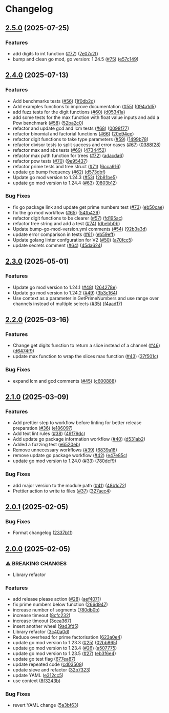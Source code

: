 # Changelog

## [2.5.0](https://github.com/andrew-field/maths/compare/v2.4.0...v2.5.0) (2025-07-25)


### Features

* add digits to int function ([#77](https://github.com/andrew-field/maths/issues/77)) ([7e07c2f](https://github.com/andrew-field/maths/commit/7e07c2f1dc4d99e8c405ed0404a6a1519220efda))
* bump and clean go mod, go version: 1.24.5 ([#75](https://github.com/andrew-field/maths/issues/75)) ([e57c149](https://github.com/andrew-field/maths/commit/e57c149fb1f90af5d0632df9fa6294438a3657fb))

## [2.4.0](https://github.com/andrew-field/maths/compare/v2.3.0...v2.4.0) (2025-07-13)


### Features

* Add benchmarks tests ([#56](https://github.com/andrew-field/maths/issues/56)) ([1f0db2d](https://github.com/andrew-field/maths/commit/1f0db2dc957fd1479a240a583d999459004540d5))
* Add examples functions to improve documentation ([#55](https://github.com/andrew-field/maths/issues/55)) ([094a1d5](https://github.com/andrew-field/maths/commit/094a1d54ef84d7f2a44b7fc24ce2baac40832d75))
* add fuzz tests for the digit functions ([#60](https://github.com/andrew-field/maths/issues/60)) ([d05341a](https://github.com/andrew-field/maths/commit/d05341a7b623ba2ccbbdad81c4938256e17c6a2e))
* add some tests for the max function with float value inputs and add a Pow benchmark ([#58](https://github.com/andrew-field/maths/issues/58)) ([52ba2c0](https://github.com/andrew-field/maths/commit/52ba2c00ffb9d3a1e16e48ede9fcdf25bc1f2a87))
* refactor and update gcd and lcm tests ([#68](https://github.com/andrew-field/maths/issues/68)) ([0098f77](https://github.com/andrew-field/maths/commit/0098f776e357c70462ed3ba76afdf5f1bf63e283))
* refactor binomial and factorial functions ([#66](https://github.com/andrew-field/maths/issues/66)) ([20e94ee](https://github.com/andrew-field/maths/commit/20e94ee9ba7c0871d9ab7ed2f32158485664fae3))
* refactor digit functions to take type parameters ([#59](https://github.com/andrew-field/maths/issues/59)) ([1499b78](https://github.com/andrew-field/maths/commit/1499b78bdcc7c7918fae9f4818f8f5dfcc277980))
* refactor divisor tests to split success and error cases ([#67](https://github.com/andrew-field/maths/issues/67)) ([0388f28](https://github.com/andrew-field/maths/commit/0388f28be425be5caeb3295aacd7633c8882bcb3))
* refactor max and abs tests ([#69](https://github.com/andrew-field/maths/issues/69)) ([4734452](https://github.com/andrew-field/maths/commit/47344521bd996e65afcc7a2be3eaa24a2ada788a))
* refactor max path function for trees ([#72](https://github.com/andrew-field/maths/issues/72)) ([adacda6](https://github.com/andrew-field/maths/commit/adacda6283c0403116bfc1beafe7419f166da191))
* refactor pow tests ([#70](https://github.com/andrew-field/maths/issues/70)) ([9e95437](https://github.com/andrew-field/maths/commit/9e95437891afdcbba5922cf082bad571723bd313))
* refactor prime tests and tree struct ([#71](https://github.com/andrew-field/maths/issues/71)) ([6cca916](https://github.com/andrew-field/maths/commit/6cca916df582362c89c0a1ee833166472edd0cab))
* update go bump frequency ([#62](https://github.com/andrew-field/maths/issues/62)) ([d573dbf](https://github.com/andrew-field/maths/commit/d573dbf4a9327d3dbff1a5f3281c09293cab3922))
* Update go mod version to 1.24.3 ([#53](https://github.com/andrew-field/maths/issues/53)) ([2b81be5](https://github.com/andrew-field/maths/commit/2b81be50516db94fe02aea590585526ac68a7ffb))
* update go mod version to 1.24.4 ([#63](https://github.com/andrew-field/maths/issues/63)) ([0803b12](https://github.com/andrew-field/maths/commit/0803b1257cb908fc3fb7531090cc2937d671a7dd))


### Bug Fixes

* fix go package link and update get prime numbers test ([#73](https://github.com/andrew-field/maths/issues/73)) ([eb50cae](https://github.com/andrew-field/maths/commit/eb50cae0641e3dd37bfcc10d8b66b07644b966c7))
* fix the go mod workflow ([#65](https://github.com/andrew-field/maths/issues/65)) ([54fb429](https://github.com/andrew-field/maths/commit/54fb429db5ad6a254a35961b30705f4c539576fb))
* refactor digit functions to be clearer ([#57](https://github.com/andrew-field/maths/issues/57)) ([fd195ac](https://github.com/andrew-field/maths/commit/fd195ac70ec3b9df308b736f46a2d49770fd3095))
* refactor tree string and add a test ([#74](https://github.com/andrew-field/maths/issues/74)) ([dbebb0b](https://github.com/andrew-field/maths/commit/dbebb0b14f3f61f6ebccc299d8cf1731008e59e6))
* Update bump-go-mod-version.yml comments ([#54](https://github.com/andrew-field/maths/issues/54)) ([92b3a3d](https://github.com/andrew-field/maths/commit/92b3a3db0e5a69b94400bced3081142e6e399bdc))
* update error comparison in tests ([#61](https://github.com/andrew-field/maths/issues/61)) ([eb59eff](https://github.com/andrew-field/maths/commit/eb59eff2f6e04a397052fbf6fb9f488c73d9348c))
* Update golang linter confguration for V2 ([#50](https://github.com/andrew-field/maths/issues/50)) ([a70fcc5](https://github.com/andrew-field/maths/commit/a70fcc5638abef94ced3b8f449c1f308bac00559))
* update secrets comment ([#64](https://github.com/andrew-field/maths/issues/64)) ([45da624](https://github.com/andrew-field/maths/commit/45da624f36d4575d25c283df56e6b89ecb96c688))

## [2.3.0](https://github.com/andrew-field/maths/compare/v2.2.0...v2.3.0) (2025-05-01)


### Features

* Update go mod version to 1.24.1 ([#48](https://github.com/andrew-field/maths/issues/48)) ([264278e](https://github.com/andrew-field/maths/commit/264278e0f67cee42053c7af9e27fb3be5b4419ad))
* Update go mod version to 1.24.2 ([#49](https://github.com/andrew-field/maths/issues/49)) ([3b3c164](https://github.com/andrew-field/maths/commit/3b3c164277550c76ce6df34ba08d74131fdbb49d))
* Use context as a parameter in GetPrimeNumbers and use range over channels instead of multiple selects ([#35](https://github.com/andrew-field/maths/issues/35)) ([f4aad17](https://github.com/andrew-field/maths/commit/f4aad178606b234241d894b7ecd5a69f2c4a83a8))

## [2.2.0](https://github.com/andrew-field/maths/compare/v2.1.0...v2.2.0) (2025-03-16)


### Features

* Change get digits function to return a slice instead of a channel ([#46](https://github.com/andrew-field/maths/issues/46)) ([d6474f9](https://github.com/andrew-field/maths/commit/d6474f984dbf3cb0e8637f0bae9d1a515b2e5499))
* update max function to wrap the slices max function ([#43](https://github.com/andrew-field/maths/issues/43)) ([37f501c](https://github.com/andrew-field/maths/commit/37f501c2a7f67b8d985c1940e06f4f89f39616f4))


### Bug Fixes

* expand lcm and gcd comments ([#45](https://github.com/andrew-field/maths/issues/45)) ([c600888](https://github.com/andrew-field/maths/commit/c6008885a67c5f76e384a017acc3fa3324b82882))

## [2.1.0](https://github.com/andrew-field/maths/compare/v2.0.1...v2.1.0) (2025-03-09)


### Features

* Add prettier step to workflow before linting for better release preparation ([#36](https://github.com/andrew-field/maths/issues/36)) ([e186097](https://github.com/andrew-field/maths/commit/e1860979a580739d198f3453094395cae427a15e))
* Add text lint rules ([#38](https://github.com/andrew-field/maths/issues/38)) ([49f79dc](https://github.com/andrew-field/maths/commit/49f79dc1ae40c0ce65cc39366a95fef4dfaceaa4))
* Add update go package information workflow ([#40](https://github.com/andrew-field/maths/issues/40)) ([d531ab2](https://github.com/andrew-field/maths/commit/d531ab26da8089b92261361fccdf905e1615af46))
* Added a fuzzing test ([e6520eb](https://github.com/andrew-field/maths/commit/e6520eb2f37ee05b84094159227e280e785e2f25))
* Remove unnecessary workflows ([#39](https://github.com/andrew-field/maths/issues/39)) ([6839a18](https://github.com/andrew-field/maths/commit/6839a18f21564817ca6364821a67afd9fd272545))
* remove update go package workflow ([#42](https://github.com/andrew-field/maths/issues/42)) ([e47e85c](https://github.com/andrew-field/maths/commit/e47e85c7bcedab9f3e114bbde44db7c7e9ffa6eb))
* update go mod version to 1.24.0 ([#33](https://github.com/andrew-field/maths/issues/33)) ([780dcf9](https://github.com/andrew-field/maths/commit/780dcf93b613aff4b4057f26b5e45dd7c663c10d))


### Bug Fixes

* add major version to the module path ([#41](https://github.com/andrew-field/maths/issues/41)) ([48b1c72](https://github.com/andrew-field/maths/commit/48b1c72515ba62267933413d1100b71ab52c4a36))
* Prettier action to write to files ([#37](https://github.com/andrew-field/maths/issues/37)) ([327aec4](https://github.com/andrew-field/maths/commit/327aec42b29506dda28767561757e24474fe24f5))

## [2.0.1](https://github.com/andrew-field/maths/compare/v2.0.0...v2.0.1) (2025-02-05)


### Bug Fixes

* Format changelog ([2337b1f](https://github.com/andrew-field/maths/commit/2337b1fc2cb42608032f61a889ad6961807b8116))

## [2.0.0](https://github.com/andrew-field/maths/compare/v1.1.1...v2.0.0) (2025-02-05)


### ⚠ BREAKING CHANGES

* Library refactor

### Features

* add release please action ([#28](https://github.com/andrew-field/maths/issues/28)) ([aef4071](https://github.com/andrew-field/maths/commit/aef407131924d11893aa36188e203fa782ec558b))
* fix prime numbers below function ([266d947](https://github.com/andrew-field/maths/commit/266d947efd8c2b6492ef65a9be6636719548d37e))
* increase number of segments ([780db0b](https://github.com/andrew-field/maths/commit/780db0bddaf256a491601003188ac9ef8b80be2e))
* increase timeout ([8cfc232](https://github.com/andrew-field/maths/commit/8cfc232d8214d491c369b356fcb39d94d783b2ea))
* increase timeout ([3cea367](https://github.com/andrew-field/maths/commit/3cea367b3f0206e10f5ed28439f01474c0df138f))
* insert another wheel ([9ad3fd5](https://github.com/andrew-field/maths/commit/9ad3fd571ccf92d8357bf7c02a6dd5ae5959f4b6))
* Library refactor ([3c40a0d](https://github.com/andrew-field/maths/commit/3c40a0dedd16db64e1097f97c69b2e4c3da90461))
* Reduce overhead for prime factorisation ([623a0e4](https://github.com/andrew-field/maths/commit/623a0e418cbb73ae63e194e068c377c76c0d800c))
* update go mod version to 1.23.3 ([#25](https://github.com/andrew-field/maths/issues/25)) ([02bb865](https://github.com/andrew-field/maths/commit/02bb865077b291ae6a01d9b8525f76ee0d8b6f96))
* update go mod version to 1.23.4 ([#26](https://github.com/andrew-field/maths/issues/26)) ([a507775](https://github.com/andrew-field/maths/commit/a507775bc0fae973449b405f99fc9e63aa9bf662))
* update go mod version to 1.23.5 ([#27](https://github.com/andrew-field/maths/issues/27)) ([eb3f6e4](https://github.com/andrew-field/maths/commit/eb3f6e43598c03b3f1787ab6fb49774cce9ac4c7))
* update go test flag ([677ea87](https://github.com/andrew-field/maths/commit/677ea87daa9ebcbb54f8ca8ec2fb95e2e046ab94))
* update repeated code ([cd03508](https://github.com/andrew-field/maths/commit/cd03508267ca85df7908f668c3eea2f924fa9d3f))
* update sieve and refactor ([32b7323](https://github.com/andrew-field/maths/commit/32b7323aaa4dc23ad2328c0d26232ce15d8883f3))
* update YAML ([e312cc5](https://github.com/andrew-field/maths/commit/e312cc57a0d0ab42304c46bdd2429b60354c0981))
* use context ([8f3243b](https://github.com/andrew-field/maths/commit/8f3243b2dbb7e7f00b84f707853fe12a317ff18d))

### Bug Fixes

* revert YAML change ([5a3bf63](https://github.com/andrew-field/maths/commit/5a3bf633401d9a89c264e035930b9efb824800ac))
